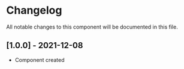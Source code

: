 # Changelog
All notable changes to this component will be documented in this file.

## [1.0.0] - 2021-12-08
- Component created
